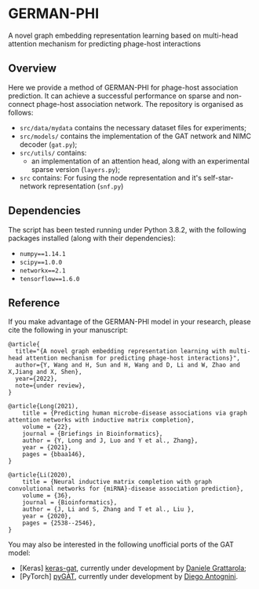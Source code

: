 # GERMAN-PHI
A novel graph embedding representation learning based on multi-head attention mechanism for predicting phage-host interactions
## Overview
Here we provide a method of GERMAN-PHI for phage-host association prediction. It can achieve a successful performance on sparse and non-connect phage-host association network. The repository is organised as follows:
- `src/data/mydata` contains the necessary dataset files for experiments;
- `src/models/` contains the implementation of the GAT network and NIMC decoder (`gat.py`);
- `src/utils/` contains:
    * an implementation of an attention head, along with an experimental sparse version (`layers.py`);
- `src` contains:
    For fusing the node representation and it's self-star-network representation (`snf.py`)
## Dependencies

The script has been tested running under Python 3.8.2, with the following packages installed (along with their dependencies):

- `numpy==1.14.1`
- `scipy==1.0.0`
- `networkx==2.1`
- `tensorflow==1.6.0`
## Reference
If you make advantage of the GERMAN-PHI model in your research, please cite the following in your manuscript:

```
@article{
  title="{A novel graph embedding representation learning with multi-head attention mechanism for predicting phage-host interactions}",
  author={Y, Wang and H, Sun and H, Wang and D, Li and W, Zhao and X,Jiang and X, Shen},
  year={2022},
  note={under review},
}

@article{Long(2021),
	title = {Predicting human microbe-disease associations via graph attention networks with inductive matrix completion},
	volume = {22},
	journal = {Briefings in Bioinformatics},
	author = {Y, Long and J, Luo and Y et al., Zhang},
	year = {2021},
	pages = {bbaa146},
}

@article{Li(2020),
	title = {Neural inductive matrix completion with graph convolutional networks for {miRNA}-disease association prediction},
	volume = {36},
	journal = {Bioinformatics},
	author = {J, Li and S, Zhang and T et al., Liu },
	year = {2020},
	pages = {2538--2546},
}
```

You may also be interested in the following unofficial ports of the GAT model:
- \[Keras\] [keras-gat](https://github.com/danielegrattarola/keras-gat), currently under development by [Daniele Grattarola](https://github.com/danielegrattarola);
- \[PyTorch\] [pyGAT](https://github.com/Diego999/pyGAT), currently under development by [Diego Antognini](https://github.com/Diego999).
